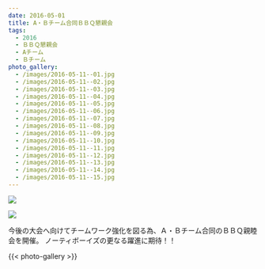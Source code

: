 ```yaml
---
date: 2016-05-01
title: A・Ｂチーム合同ＢＢＱ懇親会
tags:
  - 2016
  - ＢＢＱ懇親会
  - Aチーム
  - Ｂチーム
photo_gallery:
  - /images/2016-05-11--01.jpg
  - /images/2016-05-11--02.jpg
  - /images/2016-05-11--03.jpg
  - /images/2016-05-11--04.jpg
  - /images/2016-05-11--05.jpg
  - /images/2016-05-11--06.jpg
  - /images/2016-05-11--07.jpg
  - /images/2016-05-11--08.jpg
  - /images/2016-05-11--09.jpg
  - /images/2016-05-11--10.jpg
  - /images/2016-05-11--11.jpg
  - /images/2016-05-11--12.jpg
  - /images/2016-05-11--13.jpg
  - /images/2016-05-11--14.jpg
  - /images/2016-05-11--15.jpg
---
```


![](/images/2016-05-01--a-team.jpg)

![](/images/2016-05-01--b-team.jpg)

今後の大会へ向けてチームワーク強化を図る為、Ａ・Ｂチーム合同のＢＢＱ親睦会を開催。
ノーティボーイズの更なる躍進に期待！！

{{< photo-gallery >}}

